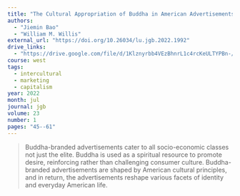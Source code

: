 ```yaml
---
title: "The Cultural Appropriation of Buddha in American Advertisements"
authors:
  - "Jiemin Bao"
  - "William M. Willis"
external_url: "https://doi.org/10.26034/lu.jgb.2022.1992"
drive_links:
  - "https://drive.google.com/file/d/1Klznyrbb4VEzBhnrL1c4rcKeULTYPBn-/view?usp=drivesdk"
course: west
tags:
  - intercultural
  - marketing
  - capitalism
year: 2022
month: jul
journal: jgb
volume: 23
number: 1
pages: "45--61"
---
```


> Buddha-branded advertisements cater to all socio-economic classes not just the elite. Buddha is used as a spiritual resource to promote desire, reinforcing rather than challenging consumer culture. Buddha-branded advertisements are shaped by American cultural principles, and in return, the advertisements reshape various facets of identity and everyday American life.

